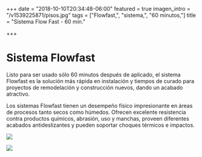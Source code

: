 +++
date = "2018-10-10T20:34:48-06:00"
featured = true
imagen_intro = "/v1539225871/pisos.jpg"
tags = ["Flowfast,", "sistema,", "60 minutos,"]
title = "Sistema Flow Fast - 60 min."

+++

# Sistema Flowfast 

Listo para ser usado sólo 60 minutos después de aplicado, el sistema Flowfast es la solución más rápida en instalación y tiempos de curado para proyectos de remodelación y construcción nuevos, dando un acabado atractivo. 

Los sistemas Flowfast tienen un desempeño físico impresionante en áreas de procesos tanto secos como húmedos. Ofrecen excelente resistencia contra productos químicos, abrasión, uso y manchas, proveen diferentes acabados antideslizantes y pueden soportar choques térmicos e impactos.

![](https://res.cloudinary.com/novatec/v1539225691/flowfast.jpg)

![](https://res.cloudinary.com/novatec/v1539225773/colores.jpg)